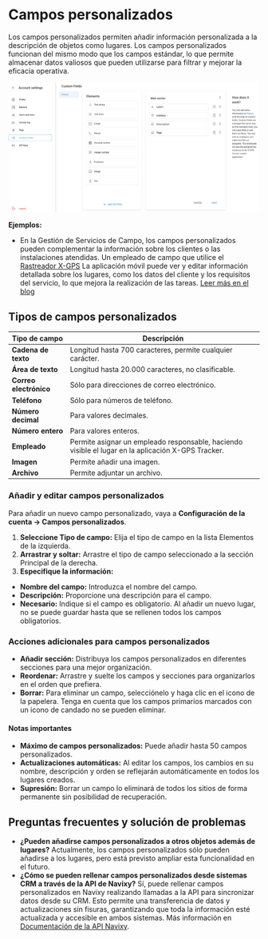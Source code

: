 # Campos personalizados

Los campos personalizados permiten añadir información personalizada a la descripción de objetos como lugares. Los campos personalizados funcionan del mismo modo que los campos estándar, lo que permite almacenar datos valiosos que pueden utilizarse para filtrar y mejorar la eficacia operativa.

![image-20240718-172504.png](../../gua-del-usuario/cuenta/attachments/image-20240718-172504.png)

**Ejemplos:**

* En la Gestión de Servicios de Campo, los campos personalizados pueden complementar la información sobre los clientes o las instalaciones atendidas. Un empleado de campo que utilice el [Rastreador X-GPS](https://x-gps.app/) La aplicación móvil puede ver y editar información detallada sobre los lugares, como los datos del cliente y los requisitos del servicio, lo que mejora la realización de las tareas. [Leer más en el blog](https://www.navixy.com/blog/custom-fields-navixy/)

## Tipos de campos personalizados

| **Tipo de campo**      | **Descripción**                                                                                    |
| ---------------------- | -------------------------------------------------------------------------------------------------- |
| **Cadena de texto**    | Longitud hasta 700 caracteres, permite cualquier carácter.                                         |
| **Área de texto**      | Longitud hasta 20.000 caracteres, no clasificable.                                                 |
| **Correo electrónico** | Sólo para direcciones de correo electrónico.                                                       |
| **Teléfono**           | Sólo para números de teléfono.                                                                     |
| **Número decimal**     | Para valores decimales.                                                                            |
| **Número entero**      | Para valores enteros.                                                                              |
| **Empleado**           | Permite asignar un empleado responsable, haciendo visible el lugar en la aplicación X-GPS Tracker. |
| **Imagen**             | Permite añadir una imagen.                                                                         |
| **Archivo**            | Permite adjuntar un archivo.                                                                       |

### Añadir y editar campos personalizados

Para añadir un nuevo campo personalizado, vaya a **Configuración de la cuenta → Campos personalizados**.

1. **Seleccione Tipo de campo:** Elija el tipo de campo en la lista Elementos de la izquierda.
2. **Arrastrar y soltar:** Arrastre el tipo de campo seleccionado a la sección Principal de la derecha.
3. **Especifique la información:**

* **Nombre del campo:** Introduzca el nombre del campo.
* **Descripción:** Proporcione una descripción para el campo.
* **Necesario:** Indique si el campo es obligatorio. Al añadir un nuevo lugar, no se puede guardar hasta que se rellenen todos los campos obligatorios.

### Acciones adicionales para campos personalizados

* **Añadir sección:** Distribuya los campos personalizados en diferentes secciones para una mejor organización.
* **Reordenar:** Arrastre y suelte los campos y secciones para organizarlos en el orden que prefiera.
* **Borrar:** Para eliminar un campo, selecciónelo y haga clic en el icono de la papelera. Tenga en cuenta que los campos primarios marcados con un icono de candado no se pueden eliminar.

#### Notas importantes

* **Máximo de campos personalizados:** Puede añadir hasta 50 campos personalizados.
* **Actualizaciones automáticas:** Al editar los campos, los cambios en su nombre, descripción y orden se reflejarán automáticamente en todos los lugares creados.
* **Supresión:** Borrar un campo lo eliminará de todos los sitios de forma permanente sin posibilidad de recuperación.

## Preguntas frecuentes y solución de problemas

* **¿Pueden añadirse campos personalizados a otros objetos además de lugares?** Actualmente, los campos personalizados sólo pueden añadirse a los lugares, pero está previsto ampliar esta funcionalidad en el futuro.
* **¿Cómo se pueden rellenar campos personalizados desde sistemas CRM a través de la API de Navixy?** Sí, puede rellenar campos personalizados en Navixy realizando llamadas a la API para sincronizar datos desde su CRM. Esto permite una transferencia de datos y actualizaciones sin fisuras, garantizando que toda la información esté actualizada y accesible en ambos sistemas. Más información en [Documentación de la API Navixy](https://developers.navixy.com/backend-api/how-to/work-with-POIs/).
